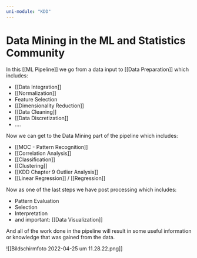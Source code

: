 ```yaml
---
uni-module: "KDD"
---
```


# Data Mining in the ML and Statistics Community

In this [[ML Pipeline]] we go from a data input to [[Data Preparation]] which includes:

- [[Data Integration]]
- [[Normalization]]
- Feature Selection
- [[Dimensionality Reduction]]
- [[Data Cleaning]]
- [[Data Discretization]]
- ....

Now we can get to the Data Mining part of the pipeline which includes:

- [[MOC - Pattern Recognition]]
- [[Correlation Analysis]]
- [[Classification]]
- [[Clustering]]
- [[KDD Chapter 9 Outlier Analysis]]
- [[Linear Regression]] / [[Regression]]

Now as one of the last steps we have post processing which includes:

- Pattern Evaluation
- Selection
- Interpretation
- and important: [[Data Visualization]]

And all of the work done in the pipeline will result in some useful information or knowledge that was gained from the data.

![[Bildschirmfoto 2022-04-25 um 11.28.22.png]]
